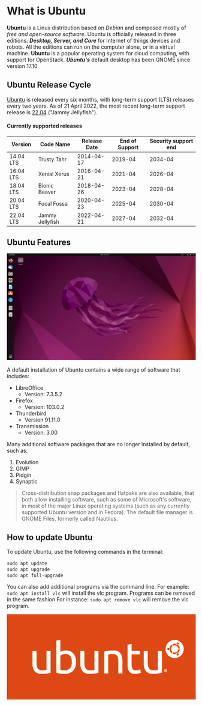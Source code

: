# What is Ubuntu

**Ubuntu** is a Linux distribution based on *Debian* and composed mostly of *free and open-source software*. Ubuntu is officially released in three editions: ***Desktop, Server, and Core*** for Internet of things devices and robots. All the editions can run on the computer alone, or in a virtual machine. **Ubuntu** is a popular operating system for cloud computing, with support for OpenStack. ***Ubuntu's*** default desktop has been GNOME since version 17.10

## Ubuntu Release Cycle  

[Ubuntu](https://ubuntu.com) is released every six months, with long-term support (LTS) releases every two years. As of 21 April 2022, the most recent long-term support release is [22.04](https://ubuntu.com/download/desktop) ("Jammy Jellyfish").

#### Currently supported releases

| Version   | Code Name       | Release Date | End of Support | Security support end |
| --------- | --------------- | ------------ | -------------- | -------------------- |
| 14.04 LTS | Trusty Tahr     | 2014-04-17   | 2019-04        | 2034-04              |
| 16.04 LTS | Xenial Xerus    | 2016-04-21   | 2021-04        | 2026-04              |
| 18.04 LTS | Bionic Beaver   | 2018-04-26   | 2023-04        | 2028-04              |
| 20.04 LTS | Focal Fossa     | 2020-04-23   | 2025-04        | 2030-04              |
| 22.04 LTS | Jammy Jellyfish | 2022-04-21   | 2027-04        | 2032-04              |

## Ubuntu Features

![Ubuntu desktop](ubuntu-desktop.png)

A default installation of Ubuntu contains a wide range of software that includes:
* LibreOffice
  * Version: 7.3.5.2
* Firefox
  * Version: 103.0.2
* Thunderbird
  * Version 91.11.0
* Transmission
  * Version: 3.00 

Many additional software packages that are no longer installed by default, such as:

1. Evolution
2. GIMP
3. Pidgin
4. Synaptic

> Cross-distribution snap packages and flatpaks are also available, that both allow installing software, such as some of Microsoft's software, in most of the major Linux operating systems (such as any currently supported Ubuntu version and in Fedora). The default file manager is GNOME Files, formerly called Nautilus.

## How to update Ubuntu

To update Ubuntu, use the following commands in the terminal:

```
sudo apt update
sudo apt upgrade
sudo apt full-upgrade
```

You can also add additional programs via the command line. For example: `sudo apt install vlc` will install the vlc program. Programs can be removed in the same fashion For instance: `sudo apt remove vlc` will remove the vlc program.

![Ubuntu logo](ubuntu-logo.png)